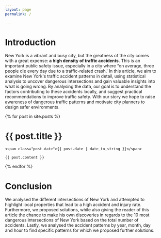 ```yaml
---
layout: page
permalink: /

---
```

<h1 id="Introduction" class="post-title">
        Introduction
</h1>

New York is a vibrant and busy city, but the greatness of the city comes with a great expense: <b>a high density of traffic accidents</b>. This is an important public safety issue, especially in a city where “on average, three people die every day due to a traffic-related crash.' In this article, we aim to examine New York's traffic accident patterns in detail, using statistical analysis to uncover dangerous intersections and gain valuable insights into what is going wrong. By analysing the data, our goal is to understand the factors contributing to these accidents locally, and suggest practical recommendations to improve traffic safety. With our story we hope to raise awareness of dangerous traffic patterns and motivate city planners to design safer environments.

<div class="posts">
  {% for post in site.posts %}
  <div class="post">
    <h1 id = '{{ post.title }}' class="post-title">
        {{ post.title }}
    </h1>

    <span class="post-date">{{ post.date | date_to_string }}</span>

    {{ post.content }}
  </div>
  {% endfor %}
</div>
<h1 id="Conclusion" class="post-title">
       Conclusion
</h1>

We analysed the different intersections of New York and attempted to highlight local properties that lead to a high accident and injury rate. Furthermore, we proposed solutions, while also giving the reader of this article the chance to make his own discoveries in regards to the 10 most dangerous intersections of New York based on the total number of accidents. Lastly, we analysed the accident patterns by year, month, day and hour to find specific patterns for which we proposed further solutions. 




